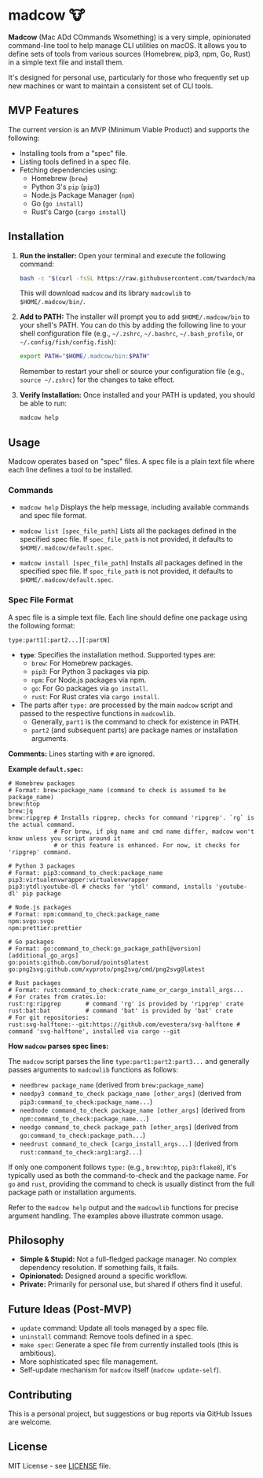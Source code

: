 # madcow 🐮

**Madcow** (Mac ADd COmmands Wsomething) is a very simple, opinionated command-line tool to help manage CLI utilities on macOS. It allows you to define sets of tools from various sources (Homebrew, pip3, npm, Go, Rust) in a simple text file and install them.

It's designed for personal use, particularly for those who frequently set up new machines or want to maintain a consistent set of CLI tools.

## MVP Features

The current version is an MVP (Minimum Viable Product) and supports the following:

*   Installing tools from a "spec" file.
*   Listing tools defined in a spec file.
*   Fetching dependencies using:
    *   Homebrew (`brew`)
    *   Python 3's `pip` (`pip3`)
    *   Node.js Package Manager (`npm`)
    *   Go (`go install`)
    *   Rust's Cargo (`cargo install`)

## Installation

1.  **Run the installer:**
    Open your terminal and execute the following command:
    ```bash
    bash -c "$(curl -fsSL https://raw.githubusercontent.com/twardoch/madcow/master/madcow_install.command)"
    ```
    This will download `madcow` and its library `madcowlib` to `$HOME/.madcow/bin/`.

2.  **Add to PATH:**
    The installer will prompt you to add `$HOME/.madcow/bin` to your shell's PATH. You can do this by adding the following line to your shell configuration file (e.g., `~/.zshrc`, `~/.bashrc`, `~/.bash_profile`, or `~/.config/fish/config.fish`):
    ```bash
    export PATH="$HOME/.madcow/bin:$PATH"
    ```
    Remember to restart your shell or source your configuration file (e.g., `source ~/.zshrc`) for the changes to take effect.

3.  **Verify Installation:**
    Once installed and your PATH is updated, you should be able to run:
    ```bash
    madcow help
    ```

## Usage

Madcow operates based on "spec" files. A spec file is a plain text file where each line defines a tool to be installed.

### Commands

*   `madcow help`
    Displays the help message, including available commands and spec file format.

*   `madcow list [spec_file_path]`
    Lists all the packages defined in the specified spec file.
    If `spec_file_path` is not provided, it defaults to `$HOME/.madcow/default.spec`.

*   `madcow install [spec_file_path]`
    Installs all packages defined in the specified spec file.
    If `spec_file_path` is not provided, it defaults to `$HOME/.madcow/default.spec`.

### Spec File Format

A spec file is a simple text file. Each line should define one package using the following format:

`type:part1[:part2...][:partN]`

*   **`type`**: Specifies the installation method. Supported types are:
    *   `brew`: For Homebrew packages.
    *   `pip3`: For Python 3 packages via pip.
    *   `npm`: For Node.js packages via npm.
    *   `go`: For Go packages via `go install`.
    *   `rust`: For Rust crates via `cargo install`.
*   The parts after `type:` are processed by the main `madcow` script and passed to the respective functions in `madcowlib`.
    *   Generally, `part1` is the command to check for existence in PATH.
    *   `part2` (and subsequent parts) are package names or installation arguments.

**Comments:** Lines starting with `#` are ignored.

**Example `default.spec`:**

```spec
# Homebrew packages
# Format: brew:package_name (command to check is assumed to be package_name)
brew:htop
brew:jq
brew:ripgrep # Installs ripgrep, checks for command 'ripgrep'. `rg` is the actual command.
             # For brew, if pkg name and cmd name differ, madcow won't know unless you script around it
             # or this feature is enhanced. For now, it checks for 'ripgrep' command.

# Python 3 packages
# Format: pip3:command_to_check:package_name
pip3:virtualenvwrapper:virtualenvwrapper
pip3:ytdl:youtube-dl # checks for 'ytdl' command, installs 'youtube-dl' pip package

# Node.js packages
# Format: npm:command_to_check:package_name
npm:svgo:svgo
npm:prettier:prettier

# Go packages
# Format: go:command_to_check:go_package_path[@version] [additional_go_args]
go:points:github.com/borud/points@latest
go:png2svg:github.com/xyproto/png2svg/cmd/png2svg@latest

# Rust packages
# Format: rust:command_to_check:crate_name_or_cargo_install_args...
# For crates from crates.io:
rust:rg:ripgrep       # command 'rg' is provided by 'ripgrep' crate
rust:bat:bat          # command 'bat' is provided by 'bat' crate
# For git repositories:
rust:svg-halftone:--git:https://github.com/evestera/svg-halftone # command 'svg-halftone', installed via cargo --git
```

**How `madcow` parses spec lines:**

The `madcow` script parses the line `type:part1:part2:part3...` and generally passes arguments to `madcowlib` functions as follows:
*   `needbrew package_name` (derived from `brew:package_name`)
*   `needpy3 command_to_check package_name [other_args]` (derived from `pip3:command_to_check:package_name...`)
*   `neednode command_to_check package_name [other_args]` (derived from `npm:command_to_check:package_name...`)
*   `needgo command_to_check package_path [other_args]` (derived from `go:command_to_check:package_path...`)
*   `needrust command_to_check [cargo_install_args...]` (derived from `rust:command_to_check:arg1:arg2...`)

If only one component follows `type:` (e.g., `brew:htop`, `pip3:flake8`), it's typically used as both the command-to-check and the package name. For `go` and `rust`, providing the command to check is usually distinct from the full package path or installation arguments.

Refer to the `madcow help` output and the `madcowlib` functions for precise argument handling. The examples above illustrate common usage.

## Philosophy

*   **Simple & Stupid:** Not a full-fledged package manager. No complex dependency resolution. If something fails, it fails.
*   **Opinionated:** Designed around a specific workflow.
*   **Private:** Primarily for personal use, but shared if others find it useful.

## Future Ideas (Post-MVP)

*   `update` command: Update all tools managed by a spec file.
*   `uninstall` command: Remove tools defined in a spec.
*   `make spec`: Generate a spec file from currently installed tools (this is ambitious).
*   More sophisticated spec file management.
*   Self-update mechanism for `madcow` itself (`madcow update-self`).

## Contributing

This is a personal project, but suggestions or bug reports via GitHub Issues are welcome.

## License

MIT License - see [LICENSE](LICENSE) file.
